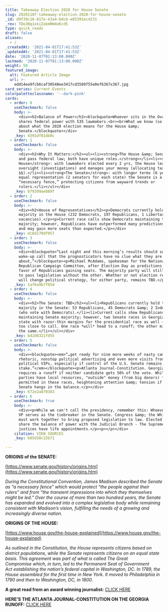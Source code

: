 ```yaml
---
title: Takeaway Election 2020 for House Senate
slug: 20201107-takeaway-election-2020-for-house-senate
_id: d9f39c16-817e-43a4-bdcb-e85391ec4231
_rev: TDo1Nq1xkiZakmRW4oKcd5
type: quick_reads
draft: false
aliases:
  - /
_createdAt: '2021-04-01T17:41:53Z'
_updatedAt: '2021-04-01T17:41:53Z'
date: '2020-11-07T01:13:00.000Z'
lastmod: '2020-11-07T01:13:00.000Z'
weight: 50
featured_image:
  alt: Featured Article Image
  url: >-
    edd14ea9fcb6caf30548ee3417cd3589f55e0ef6367x367.jpg
card_series: Current Events
colorpaletteclassname: '--dark-pink'
cards:
  - order: 0
    useCheckmark: false
    body: >-
      <div><h2>Balance of Power</h2><blockquote>Whoever sits in the Oval Office
      shares federal power with 535 lawmakers.<br><br>What we know (so far)
      about what the 2020 election means for the House &amp;
      Senate.</blockquote></div>
    _key: 4391df01db0c
  - order: 1
    useCheckmark: false
    body: >-
      <div><h2>Why It Matters:</h2><ul><li><strong>The House &amp; Senate create
      and pass federal law; both have unique roles.</strong></li><li><strong>The
      House</strong>: with lawmakers elected every 2 yrs, the House leads
      oversight (investigations) and manages your money (allocating taxpayer
      $$).</li><li><strong>The Senate</strong>: with longer terms (6 years) and
      equal representation (2 senators for each state) the Senate is a
      “necessary fence,” protecting citizens from wayward trends or
      rulers.</li></ul></div>
    _key: b79399aeb89f
  - order: 2
    useCheckmark: false
    body: >-
      <div><h2>House of Representatives</h2><p>Democrats currently hold the
      majority in the House (232 Democrats, 197 Republicans, 1 Libertarian, 5
      vacancies).</p><p>Current race calls show Democrats maintaining the
      majority; however, Republicans have outperformed many predictions so far,
      and may gain more seats than expected.</p></div>
    _key: dc6d170df057
  - order: 3
    useCheckmark: false
    body: >-
      <div><blockquote>“Last night and this morning’s results should serve as a
      wake-up call that the prognosticators have no clue what they are talking
      about,”</blockquote><p>Michael McAdams, spokesman for the National
      Republican Campaign Committee, after Election Day as predictions shift in
      favor of Republicans gaining seats. The majority party will still be able
      to pass legislation without the other. Whether or not election results
      will change political strategy, for either party, remains TBD.</p></div>
    _key: 1af6a9b7f05d
  - order: 4
    useCheckmark: false
    body: >-
      <div><h2>The Senate: TBD</h2><ul><li>Republicans currently hold the
      majority in the Senate: 53 Republicans, 45 Democrats &amp; 2 Independents
      (who vote with Democrats).</li><li>Current calls show Republicans
      maintaining Senate majority; however, two Senate races in Georgia — a
      state with razor-thin margins for the presidential race as well — may be
      too close to call. One race *will* head to a runoff; the other might do
      the same.</li></ul></div>
    _key: b42d6321fd55
  - order: 5
    useCheckmark: false
    body: >-
      <div><blockquote><em>“…get ready for nine more weeks of nasty campaign
      rhetoric, nonstop political advertising and even more visits from
      political VIPs, especially if control of the U.S. Senate remains at
      stake.”</em></blockquote><p>Atlanta Journal-Constitution. Georgia law
      requires a runoff if neither candidate gets 50% of the vote. While both
      parties have local resources, "outside" money (from big donors) *is*
      permitted in these races, heightening attention &amp; tension if the U.S.
      Senate hangs in the balance.</p></div>
    _key: 672e2a870383
  - order: 6
    useCheckmark: true
    body: >-
      <div><p>While we can't call the presidency, remember this: Whoever is the
      VP serves as the tiebreaker in the Senate. Congress &amp; the White House
      must work together to bring proposed legislation to law. Elected officials
      share the balance of power with the Judicial Branch - The Supreme Court
      justices have life appointments.</p><p></p></div>
    citation: VIEW SOURCES
    _key: b85d30c15b71

---
```

**ORIGINS of the SENATE:**

[https://www.senate.gov/history/origins.htm](https://www.senate.gov/history/origins.htm)

_During the Constitutional Convention, James Madison described the Senate as “a necessary fence” which would protect “the people against their rulers” and from “the transient impressions into which they themselves might be led.” Over the course of more than two hundred years, the Senate has expanded and evolved into a complex legislative body while remaining consistent with Madison’s vision, fulfilling the needs of a growing and increasingly diverse nation._

  
**ORIGINS OF THE HOUSE:**

[https://www.house.gov/the-house-explained](https://www.house.gov/the-house-explained)

_As outlined in the Constitution, the House represents citizens based on district populations, while the Senate represents citizens on an equal state basis. This agreement was part of what is called The Great Compromise which, in turn, led to the Permanent Seat of Government Act establishing the nation’s federal capital in Washington, DC. In 1789, the House assembled for the first time in New York. It moved to Philadelphia in 1790 and then to Washington, DC, in 1800._

**A great read from an award winning journalist:** [CLICK HERE](https://www.foxnews.com/politics/democrats-house-seats-2018-gop-targets)

**HERE’S THE ATLANTA JOURNAL-CONSTITUTION ON THE GEORGIA RUNOFF:** [CLICK HERE](https://www.ajc.com/politics/what-history-tells-us-about-georgias-senate-runoffs/6VYZY77DWNFZ3PGJ2U47HUHJZI/)